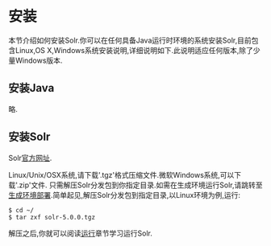 # 安装

本节介绍如何安装Solr.你可以在任何具备Java运行时环境的系统安装Solr,目前包含Linux,OS X,Windows系统安装说明,详细说明如下.此说明适应任何版本,除了少量Windows版本.

## 安装Java

略.

## 安装Solr

Solr[官方网址](http://lucene.apache.org/solr/).

Linux/Unix/OSX系统,请下载'.tgz'格式压缩文件.微软Windows系统,可以下载'.zip'文件.
只需解压Solr分发包到你指定目录.如需在生成环境运行Solr,请跳转至[生成环境部署](manage/production.md).简单起见,解压Solr分发包到指定目录,以Linux环境为例,运行:

    $ cd ~/
    $ tar zxf solr-5.0.0.tgz

解压之后,你就可以阅读[运行](running.md)章节学习运行Solr.